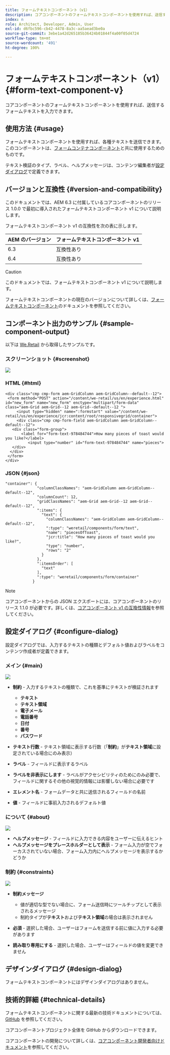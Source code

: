```yaml
---
title: フォームテキストコンポーネント（v1）
description: コアコンポーネントのフォームテキストコンポーネントを使用すれば、送信するフォームテキストを入力できます。
index: n
role: Architect, Developer, Admin, User
exl-id: d6fbc596-cb42-4478-8a3c-aa5aead3be0a
source-git-commit: 3ebe1a42d265185b36424b01844f4a00f05d4724
workflow-type: tm+mt
source-wordcount: '491'
ht-degree: 100%

---
```


# フォームテキストコンポーネント（v1） {#form-text-component-v}

コアコンポーネントのフォームテキストコンポーネントを使用すれば、送信するフォームテキストを入力できます。

## 使用方法 {#usage}

フォームテキストコンポーネントを使用すれば、各種テキストを送信できます。このコンポーネントは、[フォームコンテナコンポーネント](form-container-v1.md)と共に使用するためのものです。

テキスト検証のタイプ、ラベル、ヘルプメッセージは、コンテンツ編集者が[設定ダイアログ](#configure-dialog)で定義できます。

## バージョンと互換性 {#version-and-compatibility}

このドキュメントでは、AEM 6.3 に付属しているコアコンポーネントのリリース 1.0.0 で最初に導入されたフォームテキストコンポーネント v1 について説明します。

フォームテキストコンポーネント v1 の互換性を次の表に示します。

| AEM のバージョン | フォームテキストコンポーネント v1 |
|--- |--- |
| 6.3 | 互換性あり |
| 6.4 | 互換性あり |

>[!CAUTION]
>
>このドキュメントでは、フォームテキストコンポーネント v1 について説明します。
>
>フォームテキストコンポーネントの現在のバージョンについて詳しくは、[フォームテキストコンポーネント](/help/components/forms/form-text.md)のドキュメントを参照してください。

## コンポーネント出力のサンプル {#sample-component-output}

以下は [We.Retail](https://helpx.adobe.com/jp/experience-manager/6-4/sites/developing/using/we-retail.html) から取得したサンプルです。

### スクリーンショット {#screenshot}

![](/help/assets/chlimage_1-22.png)

### HTML {#html}

```
<div class="cmp cmp-form aem-GridColumn aem-GridColumn--default--12">
 <form method="POST" action="/content/we-retail/us/en/experience.html" id="new_form" name="new_form" enctype="multipart/form-data" class="aem-Grid aem-Grid--12 aem-Grid--default--12 ">
     <input type="hidden" name=":formstart" value="/content/we-retail/us/en/experience/jcr:content/root/responsivegrid/container">
     <div class="cmp cmp-form-field aem-GridColumn aem-GridColumn--default--12">
   <div class="form-group">
       <label for="form-text-978484744">How many pieces of toast would you like?</label>
          <input type="number" id="form-text-978484744" name="pieces">
   </div>
  </div>
 </form>
</div>
```

### JSON {#json}

```
"container": {
              "columnClassNames": "aem-GridColumn aem-GridColumn--default--12",
              "columnCount": 12,
              "gridClassNames": "aem-Grid aem-Grid--12 aem-Grid--default--12",
              ":items": {
                "text": {
                  "columnClassNames": "aem-GridColumn aem-GridColumn--default--12",
                  ":type": "weretail/components/form/text",
                  "name": "piecesOfToast",
                  "jcr:title": "How many pieces of toast would you like?",
                  "type": "number",
                  "rows": "2"
                }
              },
              ":itemsOrder": [
                "text"
              ],
              ":type": "weretail/components/form/container"
            }
```

>[!NOTE]
>
>コアコンポーネントからの JSON エクスポートには、コアコンポーネントのリリース 1.1.0 が必要です。詳しくは、[コアコンポーネント v1 の互換性情報](/help/versions.md)を参照してください。

## 設定ダイアログ {#configure-dialog}

設定ダイアログでは、入力するテキストの種類とデフォルト値およびラベルをコンテンツ作成者が定義できます。

### メイン {#main}

![](/help/assets/chlimage_1-23.png)

* **制約** - 入力するテキストの種類で、これを基準にテキストが検証されます

   * **テキスト**
   * **テキスト領域**
   * **電子メール**
   * **電話番号**
   * **日付**
   * **番号**
   * **パスワード**

* **テキスト行数** - テキスト領域に表示する行数（「**制約**」が&#x200B;**テキスト領域**&#x200B;に設定されている場合にのみ表示）

* **ラベル** - フィールドに表示するラベル
* **ラベルを非表示にします** - ラベルがアクセシビリティのためにのみ必要で、フィールドに関するその他の視覚的情報には影響しない場合に必要です
* **エレメント名** - フォームデータと共に送信されるフィールドの名前
* **値** - フィールドに事前入力されるデフォルト値

### について {#about}

![](/help/assets/chlimage_1-24.png)

* **ヘルプメッセージ** - フィールドに入力できる内容をユーザーに伝えるヒント
* **ヘルプメッセージをプレースホルダーとして表示** - フォーム入力が空でフォーカスされていない場合、フォーム入力内にヘルプメッセージを表示するかどうか

### 制約 {#constraints}

![](/help/assets/chlimage_1-25.png)

* **制約メッセージ**

   * 値が適切な型でない場合に、フォーム送信時にツールチップとして表示されるメッセージ
   * 制約タイプが&#x200B;**テキスト**&#x200B;および&#x200B;**テキスト領域**&#x200B;の場合は表示されません

* **必須** - 選択した場合、ユーザーはフォームを送信する前に値に入力する必要があります
* **読み取り専用にする** - 選択した場合、ユーザーはフィールドの値を変更できません

## デザインダイアログ {#design-dialog}

フォームテキストコンポーネントにはデザインダイアログはありません。

## 技術的詳細 {#technical-details}

フォームテキストコンポーネントに関する最新の技術ドキュメントについては、[GitHub](https://github.com/adobe/aem-core-wcm-components/tree/master/content/src/content/jcr_root/apps/core/wcm/components/form/text/v1/text) を参照してください。

コアコンポーネントプロジェクト全体を GitHub からダウンロードできます。

コアコンポーネントの開発について詳しくは、[コアコンポーネント開発者向けドキュメント](/help/developing/overview.md)を参照してください。

